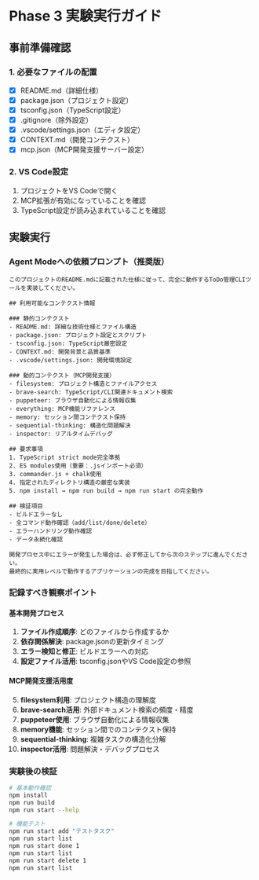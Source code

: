 # Phase 3 実験実行ガイド

## 事前準備確認

### 1. 必要なファイルの配置
- [x] README.md（詳細仕様）
- [x] package.json（プロジェクト設定）
- [x] tsconfig.json（TypeScript設定）
- [x] .gitignore（除外設定）
- [x] .vscode/settings.json（エディタ設定）
- [x] CONTEXT.md（開発コンテクスト）
- [x] mcp.json（MCP開発支援サーバー設定）

### 2. VS Code設定
1. プロジェクトをVS Codeで開く
2. MCP拡張が有効になっていることを確認
3. TypeScript設定が読み込まれていることを確認

## 実験実行

### Agent Modeへの依頼プロンプト（推奨版）

```
このプロジェクトのREADME.mdに記載された仕様に従って、完全に動作するToDo管理CLIツールを実装してください。

## 利用可能なコンテクスト情報

### 静的コンテクスト
- README.md: 詳細な技術仕様とファイル構造
- package.json: プロジェクト設定とスクリプト
- tsconfig.json: TypeScript厳密設定
- CONTEXT.md: 開発背景と品質基準
- .vscode/settings.json: 開発環境設定

### 動的コンテクスト（MCP開発支援）
- filesystem: プロジェクト構造とファイルアクセス
- brave-search: TypeScript/CLI関連ドキュメント検索
- puppeteer: ブラウザ自動化による情報収集
- everything: MCP機能リファレンス
- memory: セッション間コンテクスト保持
- sequential-thinking: 構造化問題解決
- inspector: リアルタイムデバッグ

## 要求事項
1. TypeScript strict mode完全準拠
2. ES modules使用（重要：.jsインポート必須）
3. commander.js + chalk使用
4. 指定されたディレクトリ構造の厳密な実装
5. npm install → npm run build → npm run start の完全動作

## 検証項目
- ビルドエラーなし
- 全コマンド動作確認（add/list/done/delete）
- エラーハンドリング動作確認
- データ永続化確認

開発プロセス中にエラーが発生した場合は、必ず修正してから次のステップに進んでください。
最終的に実用レベルで動作するアプリケーションの完成を目指してください。
```

### 記録すべき観察ポイント

#### 基本開発プロセス
1. **ファイル作成順序**: どのファイルから作成するか
2. **依存関係解決**: package.jsonの更新タイミング
3. **エラー検知と修正**: ビルドエラーへの対応
4. **設定ファイル活用**: tsconfig.jsonやVS Code設定の参照

#### MCP開発支援活用度
5. **filesystem利用**: プロジェクト構造の理解度
6. **brave-search活用**: 外部ドキュメント検索の頻度・精度
7. **puppeteer使用**: ブラウザ自動化による情報収集
8. **memory機能**: セッション間でのコンテクスト保持
9. **sequential-thinking**: 複雑タスクの構造化分解
10. **inspector活用**: 問題解決・デバッグプロセス

### 実験後の検証
```bash
# 基本動作確認
npm install
npm run build
npm run start --help

# 機能テスト
npm run start add "テストタスク"
npm run start list
npm run start done 1
npm run start list
npm run start delete 1
npm run start list
```
